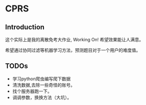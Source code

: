 # CPRS

## Introduction

这个实际上是我的离散免考大作业,
Working On! 
希望效果能让人满意。

希望通过协同过滤等机器学习方法，预测题目对于一个用户的难度值。

## TODOs

* 学习python爬虫编写爬下数据
* 清洗数据,去除一些奇怪的账号。
* 找个服务器跑一下。
* 调调参数，换换方法（大坑）。

